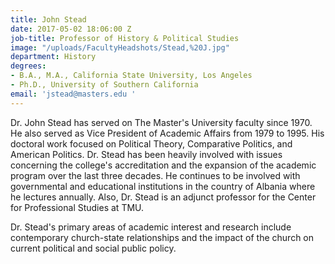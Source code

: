 ```yaml
---
title: John Stead
date: 2017-05-02 18:06:00 Z
job-title: Professor of History & Political Studies
image: "/uploads/FacultyHeadshots/Stead,%20J.jpg"
department: History
degrees:
- B.A., M.A., California State University, Los Angeles
- Ph.D., University of Southern California
email: 'jstead@masters.edu '
---
```


Dr. John Stead has served on The Master's University faculty since 1970. He also served as Vice President of Academic Affairs from 1979 to 1995. His doctoral work focused on Political Theory, Comparative Politics, and American Politics. Dr. Stead has been heavily involved with issues concerning the college's accreditation and the expansion of the academic program over the last three decades. He continues to be involved with governmental and educational institutions in the country of Albania where he lectures annually. Also, Dr. Stead is an adjunct professor for the Center for Professional Studies at TMU.

Dr. Stead's primary areas of academic interest and research include contemporary church-state relationships and the impact of the church on current political and social public policy.